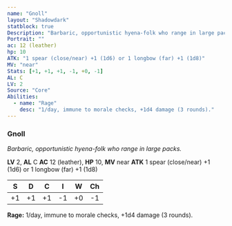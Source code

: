 ```yaml
---
name: "Gnoll"
layout: "Shadowdark"
statblock: true
Description: "Barbaric, opportunistic hyena-folk who range in large packs."
Portrait: ""
ac: 12 (leather)
hp: 10
ATK: "1 spear (close/near) +1 (1d6) or 1 longbow (far) +1 (1d8)"
MV: "near"
Stats: [+1, +1, +1, -1, +0, -1]
AL: C
LV: 2
Source: "Core"
Abilities:
  - name: "Rage"
    desc: "1/day, immune to morale checks, +1d4 damage (3 rounds)."
---
```


### Gnoll

_Barbaric, opportunistic hyena-folk who range in large packs._

**LV** 2, **AL** C
**AC** 12 (leather), **HP** 10, **MV** near
**ATK** 1 spear (close/near) +1 (1d6) or 1 longbow (far) +1 (1d8)

|  S  |  D  |  C  |  I  |  W  |  Ch  |
|:---:|:---:|:---:|:---:|:---:|:----:|
| +1 | +1 | +1 | -1 | +0 | -1 |

**Rage:** 1/day, immune to morale checks, +1d4 damage (3 rounds).

